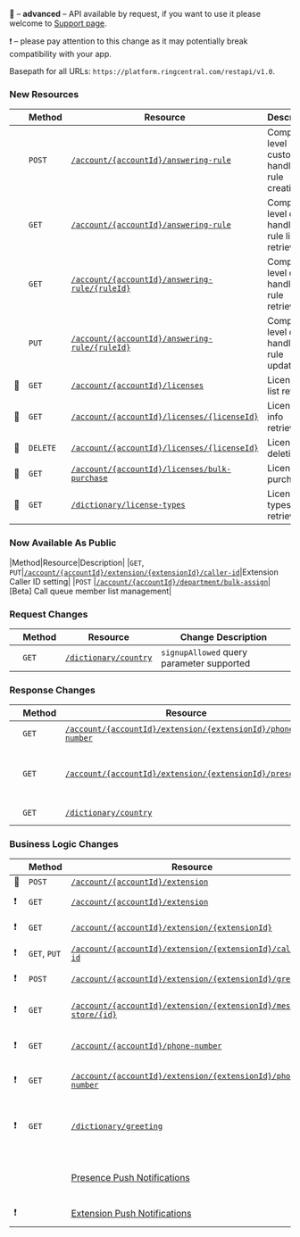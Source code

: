 &#x1F510; – **advanced** – API available by request, if you want to use it please welcome to [Support page](https://developers.ringcentral.com/support.html).

&#x2757; – please pay attention to this change as it may potentially break compatibility with your app.

Basepath for all URLs: `https://platform.ringcentral.com/restapi/v1.0`.

### New Resources
|         |Method|Resource|Description|
|---------|------|--------|------------------|
|         |`POST`|[`/account/{accountId}/answering-rule`](https://developers.ringcentral.com/api-docs/latest/index.html#!#RefCreateCompanyAnsweringRule)|Company level custom call handling rule creation|
|         |`GET`|[`/account/{accountId}/answering-rule`](https://developers.ringcentral.com/api-docs/latest/index.html#!#RefGetCompanyAnsweringRuleList)|Company level call handling rule list retrieval|
|         |`GET`|[`/account/{accountId}/answering-rule/{ruleId}`](https://developers.ringcentral.com/api-docs/latest/index.html#!#RefGetCompanyAnsweringRule)|Company level call handling rule retrieval|
|         |`PUT`|[`/account/{accountId}/answering-rule/{ruleId}`](https://developers.ringcentral.com/api-docs/latest/index.html#!#RefUpdateCompanyAnsweringRule)|Company level call handling rule updating|
|&#x1F510;|`GET`|[`/account/{accountId}/licenses`](https://developers.ringcentral.com/api-docs/latest/index.html#!#RefGetLicenseList)|Licences list retrieval|
|&#x1F510;|`GET`|[`/account/{accountId}/licenses/{licenseId}`](https://developers.ringcentral.com/api-docs/latest/index.html#!#RefGetLicense)|Licence info retrieval|
|&#x1F510;|`DELETE`|[`/account/{accountId}/licenses/{licenseId}`](https://developers.ringcentral.com/api-docs/latest/index.html#!#RefDeleteLicense)|Licence deletion|
|&#x1F510;|`GET`|[`/account/{accountId}/licenses/bulk-purchase`](https://developers.ringcentral.com/api-docs/latest/index.html#!#RefGetLicense)|Licence purchasing|
|&#x1F510;|`GET`|[`/dictionary/license-types`](https://developers.ringcentral.com/api-docs/latest/index.html#!#RefGetLicenseTypes)|Licence types list retrieval|

### Now Available As Public
|Method|Resource|Description|
|`GET`, `PUT`|[`/account/{accountId}/extension/{extensionId}/caller-id`](https://developers.ringcentral.com/api-docs/latest/index.html#!#RefExtensionCallerId.html)|Extension Caller ID setting|
|`POST` |[`/account/{accountId}/department/bulk-assign`](https://developers.ringcentral.com/api-docs/latest/index.html#!#RefEditDepartmentMembers)|[Beta] Call queue member list management|

### Request Changes
|         |Method|Resource|Change Description|
|---------|------|--------|------------------|
|         |`GET` |[`/dictionary/country`](https://developers.ringcentral.com/api-docs/latest/index.html#!#RefDictionaryCountryList.html)|`signupAllowed` query parameter supported|

### Response Changes
|         |Method|Resource|Change Description|
|---------|------|--------|------------------|
|         |`GET` |[`/account/{accountId}/extension/{extensionId}/phone-number`](https://developers.ringcentral.com/api-docs/latest/index.html#!#RefGetExtensionPhoneNumbers)|`extension` attribute added|
|         |`GET` |[`/account/{accountId}/extension/{extensionId}/presence`](https://developers.ringcentral.com/api-docs/latest/index.html#!#RefGetExtensionPresence)|`activeCalls.fromName`, `activeCalls.toName` and `activeCalls.startTime` attributes added|
|         |`GET` |[`/dictionary/country`](https://developers.ringcentral.com/api-docs/latest/index.html#!#RefDictionaryCountryList.html)|`signupAllowed` attribute added|

### Business Logic Changes
|         |Method|Resource|Change Description|
|---------|------|--------|------------------|
|&#x1F510;|`POST`|[`/account/{accountId}/extension`](https://developers.ringcentral.com/api-docs/latest/index.html#!#RefCreateExtension)|
|&#x2757; |`GET` |[`/account/{accountId}/extension`](https://developers.ringcentral.com/api-docs/latest/index.html#!#RefGetExtensionList)|Glip `Bot` extension type supported|
|&#x2757; |`GET` |[`/account/{accountId}/extension/{extensionId}`](https://developers.ringcentral.com/api-docs/latest/index.html#!#RefGetExtensionInfo)|`CallSwitch` service feature supported|
|&#x2757; |`GET`, `PUT`|[`/account/{accountId}/extension/{extensionId}/caller-id`](https://developers.ringcentral.com/api-docs/latest/index.html#!#RefExtensionCallerId.html)|`CommonPhone` value supported for `byFeature.feature` attribute|
|&#x2757; |`POST` |[`/account/{accountId}/extension/{extensionId}/greeting`](https://developers.ringcentral.com/api-docs/latest/index.html#!#RefCreateExtensionCustomGreeting)|`HoldMusic` value supported for `type` attribute|
|&#x2757; |`GET`  |[`/account/{accountId}/extension/{extensionId}/message-store/{id}`](https://developers.ringcentral.com/api-docs/latest/index.html#!#RefGetMessageInfo)|`attachment[].width` and `attachment[].height` attributes added for MMS|
|&#x2757; |`GET`  |[`/account/{accountId}/phone-number`](https://developers.ringcentral.com/api-docs/latest/index.html#!#RefGetAccountPhoneNumbers)|`ContactCenterNumber` value supported for attribute `usageType`|
|&#x2757; |`GET`  |[`/account/{accountId}/extension/{extensionId}/phone-number`](https://developers.ringcentral.com/api-docs/latest/index.html#!#RefGetExtensionPhoneNumbers)|`ContactCenterNumber` value supported for attribute `usageType`|
|&#x2757; |`GET`  |[`/dictionary/greeting`](https://developers.ringcentral.com/api-docs/latest/index.html#!#RefGetDictionaryGreetingList)|`HoldMusic` and `Company` values supported for `type` attribute; `CompanyAnsweringRule` and `CompanyAfterHoursAnsweringRule` for `usageType` attribute|
|         |       |[Presence Push Notifications](https://developers.ringcentral.com/api-docs/latest/index.html#!#RefGetExtensionPresenceEvent)|`activeCalls.fromName`, `activeCalls.toName` and `activeCalls.startTime` attributes added|
|&#x2757; |       |[Extension Push Notifications](https://developers.ringcentral.com/api-docs/latest/index.html#!#RefGetExtensionInfoEvent)|`AccountInfo` value supported for attribute `hints`|